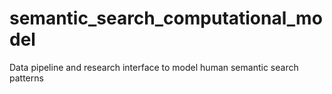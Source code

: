 # semantic_search_computational_model
Data pipeline and research interface to model human semantic search patterns

